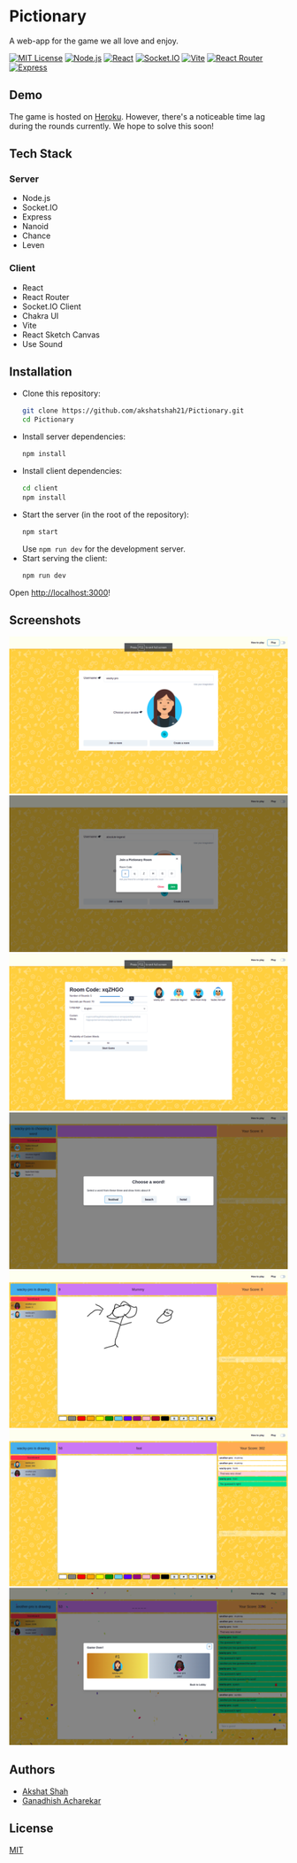 # Pictionary

A web-app for the game we all love and enjoy.

<p align="center">
  
[![MIT License](https://img.shields.io/badge/License-MIT-blue.svg?style=for-the-badge)]()
[![Node.js](https://img.shields.io/badge/Node.js-339933?style=for-the-badge&logo=nodedotjs&logoColor=white)](https://nodejs.org/en/)
[![React](https://img.shields.io/badge/React-20232A?style=for-the-badge&logo=react&logoColor=61DAFB)](https://reactjs.org/)
[![Socket.IO](https://img.shields.io/badge/Socket.io-010101?&style=for-the-badge&logo=Socket.io&logoColor=white)](https://socket.io/)
[![Vite](https://img.shields.io/badge/Vite-B73BFE?style=for-the-badge&logo=vite&logoColor=FFD62E)](https://vitejs.dev/)
[![React Router](https://img.shields.io/badge/React_Router-CA4245?style=for-the-badge&logo=react-router&logoColor=white)](https://reactrouter.com/)
[![Express](https://img.shields.io/badge/Express.js-000000?style=for-the-badge&logo=express&logoColor=white)](https://expressjs.com/)
  
</p>

## Demo

The game is hosted on [Heroku](https://pixnry.herokuapp.com/).
However, there's a noticeable time lag during the rounds currently. We hope to solve this soon!

## Tech Stack

### Server

- Node.js
- Socket.IO
- Express
- Nanoid
- Chance
- Leven

### Client

- React
- React Router
- Socket.IO Client
- Chakra UI
- Vite
- React Sketch Canvas
- Use Sound

## Installation

- Clone this repository:
  ```bash
  git clone https://github.com/akshatshah21/Pictionary.git
  cd Pictionary
  ```
- Install server dependencies:
  ```bash
  npm install
  ```
- Install client dependencies:
  ```bash
  cd client
  npm install
  ```
- Start the server (in the root of the repository):
  ```bash
  npm start
  ```
  Use `npm run dev` for the development server.
- Start serving the client:
  ```bash
  npm run dev
  ```

Open [http://localhost:3000](http://localhost:3000)!

## Screenshots

![1](/assets/1.png)  
![2](/assets/2.png)  
![3](/assets/3.png)  
![4](/assets/4.png)  
![5](/assets/5.png)  
![6](/assets/6.png)  
![7](/assets/7.png)

## Authors

- [Akshat Shah](https://www.github.com/akshatshah21)
- [Ganadhish Acharekar](https://www.github.com/ganadhish1999)

## License

[MIT](https://choosealicense.com/licenses/mit/)
